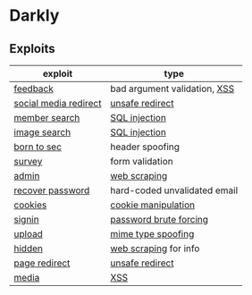 # Darkly

## Exploits

| exploit                                           | type                                                                                                                  |
| ------------------------------------------------- | -                                                                                                                     |
| [feedback](./feedback/README.md)                  | bad argument validation, [XSS](https://www.owasp.org/index.php/Cross-site_Scripting_(XSS))                            |
| [social media redirect](./redirect/README.md)     | [unsafe redirect](https://cheatsheetseries.owasp.org/cheatsheets/Unvalidated_Redirects_and_Forwards_Cheat_Sheet.html) |
| [member search](./member/README.md)               | [SQL injection](https://www.owasp.org/index.php/SQL_Injection)                                                        |
| [image search](./searchimg/README.md)             | [SQL injection](https://www.owasp.org/index.php/SQL_Injection)                                                        |
| [born to sec](./born-to-sec/README.md)            | header spoofing                                                                                                       |
| [survey](./survey/README.md)                      | form validation                                                                                                       |
| [admin](./admin/README.md)                        | [web scraping](https://en.wikipedia.org/wiki/Web_scraping)                                                            |
| [recover password](./recover/README.md)           | hard-coded unvalidated email                                                                                          |
| [cookies](./cookies/README.md)                    | [cookie manipulation](https://portswigger.net/kb/issues/00500b02_cookie-manipulation-stored-dom-based)                |
| [signin](./signin/README.md)                      | [password brute forcing](https://en.wikipedia.org/wiki/Brute-force_attack)                                            |
| [upload](./upload/README.md)                      | [mime type spoofing](https://developer.mozilla.org/en-US/docs/Web/HTTP/Basics_of_HTTP/MIME_types)                     |
| [hidden](./hidden/README.md)                      | [web scraping](https://en.wikipedia.org/wiki/Web_scraping) for info                                                   |
| [page redirect](./page/README.md)                 | [unsafe redirect](https://cheatsheetseries.owasp.org/cheatsheets/Unvalidated_Redirects_and_Forwards_Cheat_Sheet.html) |
| [media](./media/README.md)                        | [XSS](https://www.owasp.org/index.php/Cross-site_Scripting_(XSS))                                                     |
